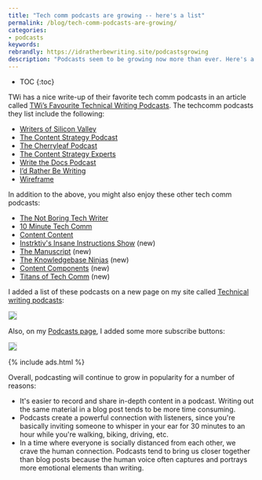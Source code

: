 ```yaml
---
title: "Tech comm podcasts are growing -- here's a list"
permalink: /blog/tech-comm-podcasts-are-growing/
categories:
- podcasts
keywords:
rebrandly: https://idratherbewriting.site/podcastsgrowing
description: "Podcasts seem to be growing now more than ever. Here's a list of more than ten technical writing podcasts that you can listen to."
---
```


* TOC
{:toc}

TWi has a nice write-up of their favorite tech comm podcasts in an article called [TWi’s Favourite Technical Writing Podcasts](https://www.technicallywriteit.com/technical-writing-podcasts/). The techcomm podcasts they list include the following:

* [Writers of Silicon Valley](https://www.writersofsiliconvalley.com/)
* [The Content Strategy Podcast](https://www.contentstrategy.com/podcast)
* [The Cherryleaf Podcast](https://www.cherryleaf.com/podcast/)
* [The Content Strategy Experts](https://www.scriptorium.com/content-strategy-experts-podcast)
* [Write the Docs Podcast](https://podcast.writethedocs.org/)
* [I’d Rather Be Writing](/category-podcasts)
* [Wireframe](https://podcasts.apple.com/us/podcast/wireframe/id1437677219)

In addition to the above, you might also enjoy these other tech comm podcasts:

* [The Not Boring Tech Writer](https://www.thenotboringtechwriter.com/)
* [10 Minute Tech Comm](https://www.stitcher.com/podcast/uah-technical-writing/10minute-tech-comm)
* [Content Content](http://edmarsh.com/content-content-podcast/)
* [Instrktiv's Insane Instructions Show](https://open.spotify.com/show/0OqluDn7YSjc1cdAULPOB8) (new)
* [The Manuscript](https://podcasts.apple.com/podcast/the-manuscript/id1501843799) (new)
* [The Knowledgebase Ninjas](https://document360.io/blog/category/knowledgebase-ninjas/) (new)
* [Content Components](https://easydita.com/project/content-components-podcast/) (new)
* [Titans of Tech Comm](https://heretto.com/project/titans-of-tech-comm-podcast/) (new)

I added a list of these podcasts on a new page on my site called [Technical writing podcasts](/technical-writing-podcasts/):

<a href="/technical-writing-podcasts/"><img style="max-width=500px; border: 1px solid #dedede" src="https://s3.us-west-1.wasabisys.com/idbwmedia.com/images/recommendpodcastsscreenshot2.png"/></a>

Also, on my [Podcasts page](/category-podcasts/), I added some more subscribe buttons:

<a href="/category-podcasts/"><img style="max-width=400px; border: 1px solid #dedede" src="https://s3.us-west-1.wasabisys.com/idbwmedia.com/images/podcasts-subscription-options.png"/></a>

{% include ads.html %}

Overall, podcasting will continue to grow in popularity for a number of reasons:

* It's easier to record and share in-depth content in a podcast. Writing out the same material in a blog post tends to be more time consuming.
* Podcasts create a powerful connection with listeners, since you're basically inviting someone to whisper in your ear for 30 minutes to an hour while you're walking, biking, driving, etc.
* In a time where everyone is socially distanced from each other, we crave the human connection. Podcasts tend to bring us closer together than blog posts because the human voice often captures and portrays more emotional elements than writing.
